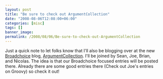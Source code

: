 ```yaml
---
layout: post
title: "Be sure to check out ArgumentCollection"
date: "2008-08-06T12:08:00+06:00"
categories: [misc]
tags: []
banner_image: 
permalink: /2008/08/06/Be-sure-to-check-out-ArgumentCollection
---
```


Just a quick note to let folks know that I'll also be blogging over at the new <a href="http://www.broadchoice.com">Broadchoice</a> blog, <a href="http://blog.broadchoice.com">ArgumentCollection</a>. I'll be joined by Sean, Joe, Brian, and Nicolas. The idea is that our Broadchoice focused entries will be posted there. Already there are some good entries there (Check out Joe's entries on Groovy) so check it out!